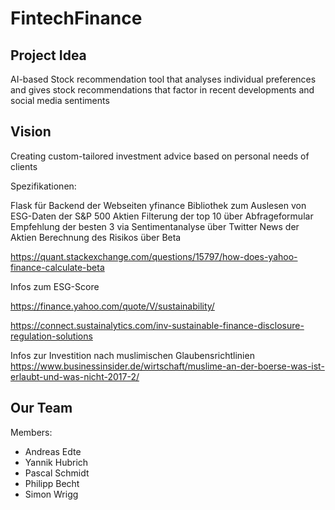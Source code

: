# FintechFinance

## Project Idea
AI-based Stock recommendation tool that analyses individual preferences and gives stock recommendations that factor in recent developments and social media sentiments

## Vision
Creating custom-tailored investment advice based on personal needs of clients

Spezifikationen:

Flask für Backend der Webseiten
yfinance Bibliothek zum Auslesen von ESG-Daten der S&P 500 Aktien
Filterung der top 10 über Abfrageformular
Empfehlung der besten 3 via Sentimentanalyse über Twitter News der Aktien
Berechnung des Risikos über Beta

https://quant.stackexchange.com/questions/15797/how-does-yahoo-finance-calculate-beta

Infos zum ESG-Score

https://finance.yahoo.com/quote/V/sustainability/

https://connect.sustainalytics.com/inv-sustainable-finance-disclosure-regulation-solutions

Infos zur Investition nach muslimischen Glaubensrichtlinien https://www.businessinsider.de/wirtschaft/muslime-an-der-boerse-was-ist-erlaubt-und-was-nicht-2017-2/

## Our Team
Members:
- Andreas Edte
- Yannik Hubrich
- Pascal Schmidt
- Philipp Becht
- Simon Wrigg
